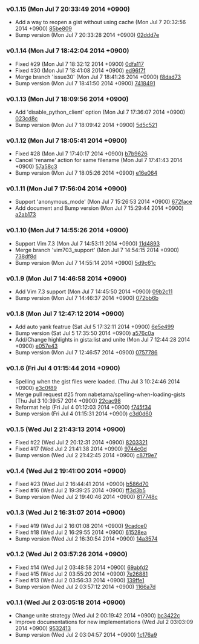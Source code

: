 ### v0.1.15 (Mon Jul 7 20:33:49 2014 +0900)

- Add a way to reopen a gist without using cache (Mon Jul 7 20:32:56 2014 +0900) [85be809](https://github.com/lambdalisue/vim-gista/commit/85be809bbd954dae4ba99ad607ad045d1d1e527a)
- Bump version (Mon Jul 7 20:33:28 2014 +0900) [02ddd7e](https://github.com/lambdalisue/vim-gista/commit/02ddd7e12e913bf7b3dec8546547805fe8a4525c)

### v0.1.14 (Mon Jul 7 18:42:04 2014 +0900)

- Fixed #29 (Mon Jul 7 18:32:12 2014 +0900) [0dfa117](https://github.com/lambdalisue/vim-gista/commit/0dfa11777ea235df695bb7e1674eec296f5cb8be)
- Fixed #30 (Mon Jul 7 18:41:08 2014 +0900) [ed96f7f](https://github.com/lambdalisue/vim-gista/commit/ed96f7faa0e1079a78c8bb60f74111d1e547d2f2)
- Merge branch 'issue30' (Mon Jul 7 18:41:26 2014 +0900) [f8dad73](https://github.com/lambdalisue/vim-gista/commit/f8dad7386e11d0f440cf0bdf75ea77f538ee6773)
- Bump version (Mon Jul 7 18:41:50 2014 +0900) [7418491](https://github.com/lambdalisue/vim-gista/commit/741849115d0d51c3e476b30f7d2e694bf7e82ebc)

### v0.1.13 (Mon Jul 7 18:09:56 2014 +0900)

- Add 'disable_python_client' option (Mon Jul 7 17:36:07 2014 +0900) [023cd8c](https://github.com/lambdalisue/vim-gista/commit/023cd8c3a8687197e44239d7d280fd651ca38877)
- Bump version (Mon Jul 7 18:09:42 2014 +0900) [5d5c521](https://github.com/lambdalisue/vim-gista/commit/5d5c521a77d5708b0d172305559369b798d31084)

### v0.1.12 (Mon Jul 7 18:05:41 2014 +0900)

- Fixed #28 (Mon Jul 7 17:40:17 2014 +0900) [b7b9626](https://github.com/lambdalisue/vim-gista/commit/b7b9626ac0e35e7945e42ddf2c56770153fabf22)
- Cancel 'rename' action for same filename (Mon Jul 7 17:41:43 2014 +0900) [57a58c3](https://github.com/lambdalisue/vim-gista/commit/57a58c3c6cb98ee8644c410a95bf54055e2cbe45)
- Bump version (Mon Jul 7 18:05:26 2014 +0900) [e16e064](https://github.com/lambdalisue/vim-gista/commit/e16e064995b33d57b81d75e8fe03c90f1bf7dcd6)

### v0.1.11 (Mon Jul 7 17:56:04 2014 +0900)

- Support 'anonymous_mode' (Mon Jul 7 15:26:53 2014 +0900) [672face](https://github.com/lambdalisue/vim-gista/commit/672face77da9ead85c7c574f1d05f57614800793)
- Add document and Bump version (Mon Jul 7 15:29:44 2014 +0900) [a2ab173](https://github.com/lambdalisue/vim-gista/commit/a2ab173d9070d2268e02981c918cedfc2ac90188)

### v0.1.10 (Mon Jul 7 14:55:26 2014 +0900)

- Support Vim 7.3 (Mon Jul 7 14:53:11 2014 +0900) [11d4893](https://github.com/lambdalisue/vim-gista/commit/11d489319e52398509b7289edc6c984bd9c813b7)
- Merge branch 'vim703_support' (Mon Jul 7 14:54:15 2014 +0900) [738df8d](https://github.com/lambdalisue/vim-gista/commit/738df8dd1aff2f2c601c2bc94e64b9cc122bf77b)
- Bump version (Mon Jul 7 14:55:14 2014 +0900) [5d9c61c](https://github.com/lambdalisue/vim-gista/commit/5d9c61c0b25c5c41526020d94480978dde62c648)

### v0.1.9 (Mon Jul 7 14:46:58 2014 +0900)

- Add Vim 7.3 support (Mon Jul 7 14:45:50 2014 +0900) [09b2c11](https://github.com/lambdalisue/vim-gista/commit/09b2c11c7c9e0f595ebc4819989fabcfa1bc29db)
- Bump version (Mon Jul 7 14:46:37 2014 +0900) [072bb6b](https://github.com/lambdalisue/vim-gista/commit/072bb6bf030568f60175133416ad2ea676920f70)

### v0.1.8 (Mon Jul 7 12:47:12 2014 +0900)

- Add auto yank featrue (Sat Jul 5 17:32:11 2014 +0900) [6e5e499](https://github.com/lambdalisue/vim-gista/commit/6e5e499bed20e2d1068f9dd06fa87c79afb559fd)
- Bump version (Sat Jul 5 17:35:50 2014 +0900) [a576c0a](https://github.com/lambdalisue/vim-gista/commit/a576c0a7e2600b6cdf8ec7afa3d65bb7e5162cc7)
- Add/Change highlights in gista:list and unite (Mon Jul 7 12:44:28 2014 +0900) [e057e43](https://github.com/lambdalisue/vim-gista/commit/e057e438effa93f56208251d967dc9359de76b5d)
- Bump version (Mon Jul 7 12:46:57 2014 +0900) [0757786](https://github.com/lambdalisue/vim-gista/commit/075778614d3327e66e6bc55bee0ce39998eaa42f)

### v0.1.6 (Fri Jul 4 01:15:44 2014 +0900)

- Spelling when the gist files were loaded. (Thu Jul 3 10:24:46 2014 +0900) [e3c0f89](https://github.com/lambdalisue/vim-gista/commit/e3c0f89d8f56f5f8f57676c5779a2c33815979cf)
- Merge pull request #25 from nabetama/spelling-when-loading-gists (Thu Jul 3 10:39:57 2014 +0900) [22cac98](https://github.com/lambdalisue/vim-gista/commit/22cac98fe52b87d41add4af931a6635dcfec2ea9)
- Reformat help (Fri Jul 4 01:12:03 2014 +0900) [f745f34](https://github.com/lambdalisue/vim-gista/commit/f745f340664c8acf9ade6d861dfe9767aaee8993)
- Bump version (Fri Jul 4 01:15:31 2014 +0900) [c3d0d60](https://github.com/lambdalisue/vim-gista/commit/c3d0d60fa87d92bc6f93826c169401166552df12)

### v0.1.5 (Wed Jul 2 21:43:13 2014 +0900)

- Fixed #22 (Wed Jul 2 20:12:31 2014 +0900) [8203321](https://github.com/lambdalisue/vim-gista/commit/8203321181d681cbb8bfd619b9d9f1d96ce87305)
- Fixed #17 (Wed Jul 2 21:41:38 2014 +0900) [9744c0d](https://github.com/lambdalisue/vim-gista/commit/9744c0db6be3a21f652eb399779c7000de8b684b)
- Bump version (Wed Jul 2 21:42:45 2014 +0900) [c87f9e7](https://github.com/lambdalisue/vim-gista/commit/c87f9e73e158100514fa5a764a75c0f5dce1e9b5)

### v0.1.4 (Wed Jul 2 19:41:00 2014 +0900)

- Fixed #23 (Wed Jul 2 16:44:41 2014 +0900) [b586d70](https://github.com/lambdalisue/vim-gista/commit/b586d705a877f95f6d3f6414ef29d706d4736aba)
- Fixed #16 (Wed Jul 2 19:39:25 2014 +0900) [ff3d3b5](https://github.com/lambdalisue/vim-gista/commit/ff3d3b5fd5f9654b033456a5d3711fd14363de50)
- Bump version (Wed Jul 2 19:40:46 2014 +0900) [817748c](https://github.com/lambdalisue/vim-gista/commit/817748c49174569e529df393bf3f18641ac6a9d9)

### v0.1.3 (Wed Jul 2 16:31:07 2014 +0900)

- Fixed #19 (Wed Jul 2 16:01:08 2014 +0900) [9cadce0](https://github.com/lambdalisue/vim-gista/commit/9cadce03bc884ca9e65d355c5a705b1299addac3)
- Fixed #18 (Wed Jul 2 16:29:55 2014 +0900) [61528ea](https://github.com/lambdalisue/vim-gista/commit/61528eac1b5be3795c12fbb3f8b8d8ca3a0e1665)
- Bump version (Wed Jul 2 16:30:54 2014 +0900) [14a3574](https://github.com/lambdalisue/vim-gista/commit/14a357413bafe3ebf58873b24f3cccedc8e53f9a)

### v0.1.2 (Wed Jul 2 03:57:26 2014 +0900)

- Fixed #14 (Wed Jul 2 03:48:58 2014 +0900) [69abfd2](https://github.com/lambdalisue/vim-gista/commit/69abfd264b0a85c4c54cd04d2a99e943248a8513)
- Fixed #15 (Wed Jul 2 03:55:20 2014 +0900) [7e26881](https://github.com/lambdalisue/vim-gista/commit/7e26881f8071973924fbf762db86faf81f3fc697)
- Fixed #13 (Wed Jul 2 03:56:33 2014 +0900) [139ffe1](https://github.com/lambdalisue/vim-gista/commit/139ffe1b97ba96f415125c7c887b67d723dfc225)
- Bump version (Wed Jul 2 03:57:12 2014 +0900) [1166a7d](https://github.com/lambdalisue/vim-gista/commit/1166a7d9a619549c4f3aa0f30419cc2c001102f1)

### v0.1.1 (Wed Jul 2 03:05:18 2014 +0900)

- Change unite strategy (Wed Jul 2 00:19:42 2014 +0900) [bc3422c](https://github.com/lambdalisue/vim-gista/commit/bc3422c8908cd1d75ce5a324241db296ae5a1458)
- Improve documentations for new implementations (Wed Jul 2 03:03:09 2014 +0900) [9532413](https://github.com/lambdalisue/vim-gista/commit/95324138acd6182af7a3e9f8c371ff9a5dd8372c)
- Bump version (Wed Jul 2 03:04:57 2014 +0900) [1c176a9](https://github.com/lambdalisue/vim-gista/commit/1c176a9bbc02519f14aa85f44182e913996822e6)

